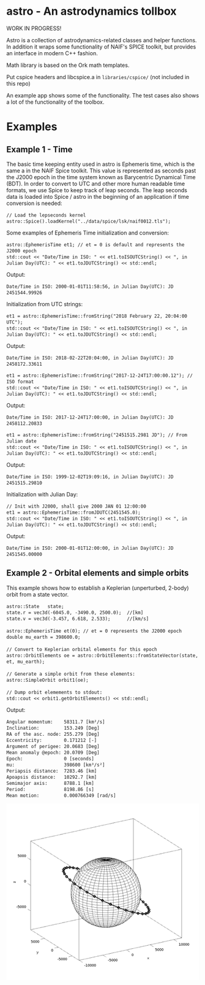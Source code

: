 # astro - An astrodynamics tollbox

WORK IN PROGRESS!

Astro is a collection of astrodynamics-related classes and helper functions. In addition it wraps some functionality of NAIF's SPICE toolkit, but provides an interface in modern C++ fashion.

Math library is based on the Ork math templates.

Put cspice headers and libcspice.a in `libraries/cspice/` (not included in this repo)

An example app shows some of the functionality. The test cases also shows a lot of the functionality of the toolbox.

# Examples

## Example 1 - Time

The basic time keeping entity used in astro is Ephemeris time, which is the same a in the NAIF Spice toolkit. This value is represented as seconds past the J2000 epoch in the time system known as Barycentric Dynamical Time (BDT). In order to convert to UTC and other more human readable time formats, we use Spice to keep track of leap seconds. The leap seconds data is loaded into Spice / astro in the beginning of an application if time conversion is needed:

```
// Load the lepseconds kernel
astro::Spice().loadKernel("../data/spice/lsk/naif0012.tls");
```

Some examples of Ephemeris Time initialization and conversion:

```
astro::EphemerisTime et1; // et = 0 is default and represents the J2000 epoch
std::cout << "Date/Time in ISO: " << et1.toISOUTCString() << ", in Julian Day(UTC): " << et1.toJDUTCString() << std::endl;
```
Output:
```
Date/Time in ISO: 2000-01-01T11:58:56, in Julian Day(UTC): JD 2451544.99926
```

Initialization from UTC strings:

```
et1 = astro::EphemerisTime::fromString("2018 February 22, 20:04:00 UTC");
std::cout << "Date/Time in ISO: " << et1.toISOUTCString() << ", in Julian Day(UTC): " << et1.toJDUTCString() << std::endl;
```
Output:
```
Date/Time in ISO: 2018-02-22T20:04:00, in Julian Day(UTC): JD 2458172.33611
```

```
et1 = astro::EphemerisTime::fromString("2017-12-24T17:00:00.12"); // ISO format
std::cout << "Date/Time in ISO: " << et1.toISOUTCString() << ", in Julian Day(UTC): " << et1.toJDUTCString() << std::endl;
```
Output:
```
Date/Time in ISO: 2017-12-24T17:00:00, in Julian Day(UTC): JD 2458112.20833
```

```
et1 = astro::EphemerisTime::fromString("2451515.2981 JD"); // From Julian date
std::cout << "Date/Time in ISO: " << et1.toISOUTCString() << ", in Julian Day(UTC): " << et1.toJDUTCString() << std::endl;
```
Output:
```
Date/Time in ISO: 1999-12-02T19:09:16, in Julian Day(UTC): JD 2451515.29810
```

Initialization with Julian Day:
```
// Init with J2000, shall give 2000 JAN 01 12:00:00
et1 = astro::EphemerisTime::fromJDUTC(2451545.0);
std::cout << "Date/Time in ISO: " << et1.toISOUTCString() << ", in Julian Day(UTC): " << et1.toJDUTCString() << std::endl;
```
Output:
```
Date/Time in ISO: 2000-01-01T12:00:00, in Julian Day(UTC): JD 2451545.00000
```

## Example 2 - Orbital elements and simple orbits

This example shows how to establish a Keplerian (unperturbed, 2-body) orbit from a state vector.

```
astro::State   state;
state.r = vec3d(-6045.0, -3490.0, 2500.0);  //[km]
state.v = vec3d(-3.457, 6.618, 2.533);      //[km/s]

astro::EphemerisTime et(0); // et = 0 represents the J2000 epoch
double mu_earth = 398600.0;

// Convert to Keplerian orbital elements for this epoch
astro::OrbitElements oe = astro::OrbitElements::fromStateVector(state, et, mu_earth);

// Generate a simple orbit from these elements:
astro::SimpleOrbit orbit1(oe);

// Dump orbit elemements to stdout:
std::cout << orbit1.getOrbitElements() << std::endl;
```
Output:
```
Angular momentum:    58311.7 [km²/s]
Inclination:         153.249 [Deg]
RA of the asc. node: 255.279 [Deg]
Eccentricity:        0.171212 [-]
Argument of perigee: 20.0683 [Deg]
Mean anomaly @epoch: 20.0709 [Deg]
Epoch:               0 [seconds]
mu:                  398600 [km³/s²]
Periapsis distance:  7283.46 [km]
Apoapsis distance:   10292.7 [km]
Semimajor axis:      8788.1 [km]
Period:              8198.86 [s]
Mean motion:         0.000766349 [rad/s]
```




![alt text](https://raw.githubusercontent.com/LarsFlaeten/astro/master/web/example3.png "Orbit from example 3 plotted aronud primary (Earth)")

